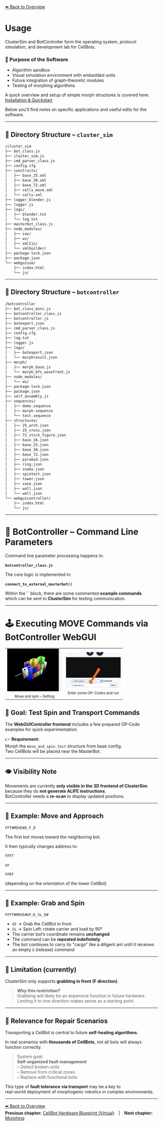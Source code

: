 [⬅️ Back to Overview](../README.md)

# Usage

ClusterSim and BotController form the operating system, protocol simulation, and development lab for CellBots.

### 🎯 Purpose of the Software

- Algorithm sandbox
- Visual simulation environment with embedded units
- Future integration of graph-theoretic modules
- Testing of morphing algorithms

A quick overview and setup of simple morph structures is covered here:\
[Installation & Quickstart](install.md)

Below you'll find notes on specific applications and useful edits for the software.

---

## 📁 Directory Structure – `cluster_sim`

```
/cluster_sim
├── bot_class.js
├── cluster_sim.js
├── cmd_parser_class.js
├── config.cfg
├── constructs/
│   ├── base_25.xml
│   ├── base_30.xml
│   ├── base_72.xml
│   ├── cells_move.xml
│   └── cells.xml
├── logger_blender.js
├── logger.js
├── logs/
│   ├── blender.txt
│   └── log.txt
├── masterbot_class.js
├── node_modules/
│   ├── sax/
│   ├── ws/
│   ├── xml2js/
│   └── xmlbuilder/
├── package-lock.json
├── package.json
└── webguisim/
    ├── index.html
    └── js/
```

---

## 📁 Directory Structure – `botcontroller`

```
/botcontroller
├── bot_class_mini.js
├── botcontroller_class.js
├── botcontroller.js
├── botexport.json
├── cmd_parser_class.js
├── config.cfg
├── log.txt
├── logger.js
├── logs/
│   ├── botexport.json
│   └── morphresult.json
├── morph/
│   ├── morph_base.js
│   └── morph_bfs_wavefront.js
├── node_modules/
│   └── ws/
├── package-lock.json
├── package.json
├── self_assembly.js
├── sequences/
│   ├── demo.sequence
│   ├── morph.sequence
│   └── test.sequence
├── structures/
│   ├── 25_arch.json
│   ├── 25_cross.json
│   ├── 72_stick_figure.json
│   ├── base_16.json
│   ├── base_25.json
│   ├── base_30.json
│   ├── base_72.json
│   ├── pyramid.json
│   ├── ring.json
│   ├── snake.json
│   ├── spintest.json
│   ├── tower.json
│   ├── vase.json
│   ├── wall.json
│   └── well.json
└── webguicontroller/
    ├── index.html
    └── js/
```

---

# 🧭 BotController – Command Line Parameters

Command line parameter processing happens in:

**`botcontroller_class.js`**

The core logic is implemented in:

**`connect_to_external_masterbot()`**

Within the `` block, there are some commented **example commands**\
which can be sent to **ClusterSim** for testing communication.

---





# 🕹️ Executing MOVE Commands via BotController WebGUI

<table>
  <tr>
    <td align="center">
      <img src="img/move_and_spin_test.png" width="180"/><br>
      <sub>Move and spin – Setting</sub>
    </td>
    <td align="center">
      <img src="img/select_example.png" width="180"/><br>
      <sub>Enter some OP-Codes and run</sub>
    </td>
  </tr>
</table>

## 🧪 Goal: Test Spin and Transport Commands

The **WebGUIController frontend** includes a few prepared OP-Code examples for quick experimentation.

👉 **Requirement:**\
Morph the `move_and_spin_test` structure from base config.\
Two CellBots will be placed near the MasterBot.

---

## 👁️ Visibility Note

Movements are currently **only visible in the 3D frontend of ClusterSim**\
because they do **not generate ALIFE instructions**.\
BotController needs a **re-scan** to display updated positions.

---

## 🧭 Example: Move and Approach

```plaintext
FFT#MOVE#D_F_D
```

The first bot moves toward the neighboring bot.

It then typically changes address to:

```plaintext
FFFT
```

or

```plaintext
FFRT
```

(depending on the orientation of the lower CellBot)

---

## 🦾 Example: Grab and Spin

```plaintext
FFFT#MOVE#GF;D_SL_D#
```

- `GF` → Grab the CellBot in front
- `SL` → Spin Left: rotate carrier and load by 90°
- The carrier bot’s coordinate remains **unchanged**
- The command can be **repeated indefinitely**
- The bot continues to carry its "cargo" like a diligent ant until it receives an empty `G` (release) command

---

## 🚫 Limitation (currently)

ClusterSim only supports **grabbing in front (F direction)**.

> **Why this restriction?**\
> Grabbing will likely be an expensive function in future hardware.\
> Limiting it to one direction makes sense as a starting point.

---

## 🔧 Relevance for Repair Scenarios

Transporting a CellBot is central to future **self-healing algorithms**.

In real scenarios with **thousands of CellBots**, not all bots will always function correctly.

> System goal:\
> **Self-organized fault management**\
> – Detect broken units\
> – Remove from critical zones\
> – Replace with functional bots

This type of **fault tolerance via transport** may be a key to\
real-world deployment of morphogenic robotics in complex environments.

---

[⬅️ Back to Overview](../README.md)\
**Previous chapter:** [CellBot Hardware Blueprint (Virtual)](hardware_blueprint.md) | **Next chapter:** [Morphing](morphing.md)

